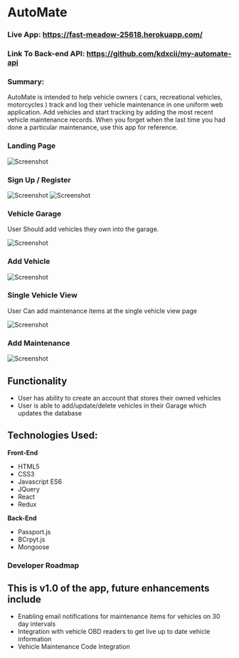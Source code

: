 # AutoMate

### Live App: https://fast-meadow-25618.herokuapp.com/
### Link To Back-end API: https://github.com/kdxcii/my-automate-api

### Summary:

<p>AutoMate is intended to help vehicle owners ( cars, recreational vehicles, motorcycles ) track and log their vehicle maintenance in one uniform web application. Add vehicles and start tracking by adding the most recent vehicle maintenance records. When you forget when the last time you had done a particular maintenance, use this app for reference.</p>


### Landing Page
![Screenshot](/images/landingpage.png)

### Sign Up / Register

![Screenshot](/images/login.png)
![Screenshot](/images/register.png)

### Vehicle Garage
<p>User Should add vehicles they own into the garage.</p> 

![Screenshot](/images/garage.png)

### Add Vehicle
![Screenshot](/images/addVehicle.png)

### Single Vehicle View
<p>User Can add maintenance items at the single vehicle view page</p>

![Screenshot](/images/singlevehicle.png)


### Add Maintenance

![Screenshot](/images/addMaintenance.png)

## Functionality
<ul>
	<li>User has ability to create an account that stores their owned vehicles</li>
	<li>User is able to add/update/delete vehicles in their Garage which updates the database</li>
</ul>

## Technologies Used:

<b>Front-End</b>
* HTML5
* CSS3 
* Javascript ES6
* JQuery
* React
* Redux

<b>Back-End</b>
* Passport.js 
* BCrpyt.js 
* Mongoose 

### Developer Roadmap
## This is v1.0 of the app, future enhancements include
<ul>
	<li>Enabling email notifications for maintenance items for vehicles on 30 day intervals </li>
	<li>Integration with vehicle OBD readers to get live up to date vehicle information</li>
	<li>Vehicle Maintenance Code Integration</li>
</ul>

